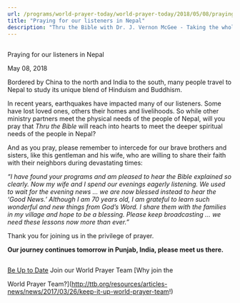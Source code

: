 ```yaml
---
url: /programs/world-prayer-today/world-prayer-today/2018/05/08/praying-for-our-listeners-in-nepal
title: "Praying for our listeners in Nepal"
description: "Thru the Bible with Dr. J. Vernon McGee - Taking the whole Word to the whole world"
---
```







## 
 Praying for our listeners in Nepal


May 08, 2018




Bordered by China to the north and India to the south, many people travel to Nepal to study its unique blend of Hinduism and Buddhism. 


In recent years, earthquakes have impacted many of our listeners. Some have lost loved ones, others their homes and livelihoods. So while other ministry partners meet the physical needs of the people of Nepal, will you pray that *Thru the Bible* will reach into hearts to meet the deeper spiritual needs of the people in Nepal?


And as you pray, please remember to intercede for our brave brothers and sisters, like this gentleman and his wife, who are willing to share their faith with their neighbors during devastating times:


*“I have found your programs and am pleased to hear the Bible explained so clearly. Now my wife and I spend our evenings eagerly listening. We used to wait for the evening news … we are now blessed instead to hear the ‘Good News.’ Although I am 70 years old, I am grateful to learn such wonderful and new things from God’s Word. I share them with the families in my village and hope to be a blessing. Please keep broadcasting … we need these lessons now more than ever.”*


Thank you for joining us in the privilege of prayer. 


**Our journey continues tomorrow in Punjab, India, please meet us there.**







## 




[Be Up to Date](http://feeds.feedburner.com/WorldPrayerToday "World Prayer Today RSS Feed")
Join our World Prayer Team
[Why join the  

World Prayer Team?](http://ttb.org/resources/articles-news/news/2017/03/26/keep-it-up-world-prayer-team!)





